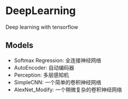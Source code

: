 # DeepLearning
Deep learning with tensorflow

## Models
* Softmax Regression: 全连接神经网络
* AutoEncoder: 自动编码器
* Perception: 多层感知机
* SimpleCNN: 一个简单的卷积神经网络
* AlexNet_Modify: 一个稍微复杂的卷积神经网络